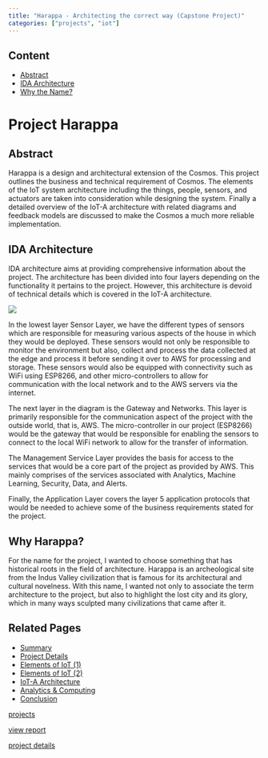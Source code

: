 ```yaml
---
title: "Harappa - Architecting the correct way (Capstone Project)"
categories: ["projects", "iot"]
---          
```

 
Content
-------

* [Abstract](#abstract)
* [IDA Architecture](#ida-architecture)
* [Why the Name?](#why-the-name)

Project Harappa
===============

Abstract
--------

Harappa is a design and architectural extension of the Cosmos. This project outlines the business and technical requirement of Cosmos. The elements of the IoT system architecture including the things, people, sensors, and actuators are taken into consideration while designing the system. Finally a detailed overview of the IoT-A architecture with related diagrams and feedback models are discussed to make the Cosmos a much more reliable implementation.

IDA Architecture
----------------

IDA architecture aims at providing comprehensive information about the project. The architecture has been divided into four layers depending on the functionality it pertains to the project. However, this architecture is devoid of technical details which is covered in the IoT-A architecture.

![](https://project-odyssey.s3.us-east-2.amazonaws.com/3dfad2aa53a17a794c0c9198c76b213f.png)

In the lowest layer Sensor Layer, we have the different types of sensors which are responsible for measuring various aspects of the house in which they would be deployed. These sensors would not only be responsible to monitor the environment but also, collect and process the data collected at the edge and process it before sending it over to AWS for processing and storage. These sensors would also be equipped with connectivity such as WiFi using ESP8266, and other micro-controllers to allow for communication with the local network and to the AWS servers via the internet.  
  
The next layer in the diagram is the Gateway and Networks. This layer is primarily responsible for the communication aspect of the project with the outside world, that is, AWS. The micro-controller in our project (ESP8266) would be the gateway that would be responsible for enabling the sensors to connect to the local WiFi network to allow for the transfer of information.  
  
The Management Service Layer provides the basis for access to the services that would be a core part of the project as provided by AWS. This mainly comprises of the services associated with Analytics, Machine Learning, Security, Data, and Alerts.  
  
Finally, the Application Layer covers the layer 5 application protocols that would be needed to achieve some of the business requirements stated for the project.

Why Harappa?
------------

For the name for the project, I wanted to choose something that has historical roots in the field of architecture. Harappa is an archeological site from the Indus Valley civilization that is famous for its architectural and cultural novelness. With this name, I wanted not only to associate the term architecture to the project, but also to highlight the lost city and its glory, which in many ways sculpted many civilizations that came after it.

Related Pages
-------------

* [Summary](2018-12-02-00-harappa.markdown)
* [Project Details](2018-12-02-01-harappa-project-details.markdown)
* [Elements of IoT (1)](2018-12-02-02-harappa-elements-of-iot.markdown)
* [Elements of IoT (2)](2018-12-02-harappa-03-elements-of-iot-system.markdown)
* [IoT-A Architecture](2018-12-02-harappa-04-iot-a.markdown)
* [Analytics & Computing](2018-12-02-harappa-05-analytics.markdown)
* [Conclusion](2018-12-02-harappa-06-conclusion.markdown)

[projects](../../project-odyssey/projects.markdown)

[view report](https://project-odyssey.s3.us-east-2.amazonaws.com/Odyssey-Resources/Projects/Harappa/52A3EF1A5E031436D4C60715469F3DD5.pdf)

[project details](2018-12-02-01-harappa-project-details.markdown)

